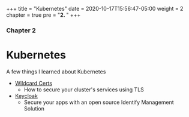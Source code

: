 +++
title = "Kubernetes"
date = 2020-10-17T15:56:47-05:00
weight = 2
chapter = true
pre = "<b>2. </b>"
+++

### Chapter 2

# Kubernetes

A few things I learned about Kubernetes

- [Wildcard Certs](./wildcard-certs)
  - How to secure your cluster's services using TLS
- [Keycloak](./keycloak)
  - Secure your apps with an open source Identify Management Solution